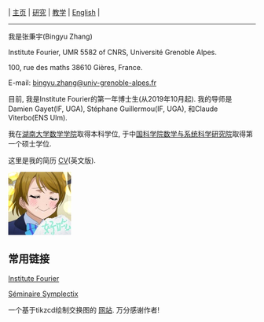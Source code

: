 | [主页](index-ch.md)  | [研究](research-ch.md)    | [教学](teaching-ch.md)         | [English](index.md) |

* * *

我是张秉宇(Bingyu Zhang)

Institute Fourier, UMR 5582 of CNRS, Université Grenoble Alpes. 

100, rue des maths 38610 Gières, France.  

E-mail: bingyu.zhang@univ-grenoble-alpes.fr

目前, 我是Institute Fourier的第一年博士生(从2019年10月起). 我的导师是Damien Gayet(IF, UGA), Stéphane Guillermou(IF, UGA), 和Claude Viterbo(ENS Ulm).

我在[湖南大学数学学院](http://math.hnu.edu.cn/)取得本科学位, 于中[国科学院数学与系统科学研究院](http://www.math.ac.cn/)取得第一个硕士学位.

这里是我的简历 [CV](CV.pdf)(英文版).

![title](title.jpg)






## 常用链接

[Institute Fourier](https://www-fourier.ujf-grenoble.fr/)

[Séminaire Symplectix](http://symplectix.blogspot.com/)

一个基于tikzcd绘制交换图的 [网站](https://tikzcd.yichuanshen.de/). 万分感谢作者!

